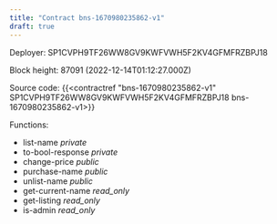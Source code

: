 ```yaml
---
title: "Contract bns-1670980235862-v1"
draft: true
---
```

Deployer: SP1CVPH9TF26WW8GV9KWFVWH5F2KV4GFMFRZBPJ18


 



Block height: 87091 (2022-12-14T01:12:27.000Z)

Source code: {{<contractref "bns-1670980235862-v1" SP1CVPH9TF26WW8GV9KWFVWH5F2KV4GFMFRZBPJ18 bns-1670980235862-v1>}}

Functions:

* list-name _private_
* to-bool-response _private_
* change-price _public_
* purchase-name _public_
* unlist-name _public_
* get-current-name _read_only_
* get-listing _read_only_
* is-admin _read_only_
